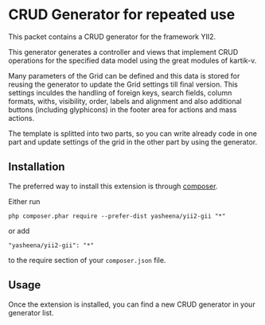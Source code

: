 CRUD Generator for repeated use
===============================

This packet contains a CRUD generator for the framework YII2.

This generator generates a controller and views that implement CRUD operations for the specified data model using the great modules of kartik-v.

Many parameters of the Grid can be defined and this data is stored for reusing the generator to update the Grid settings till final version. This settings inculdes the handling of foreign keys, search fields, column formats, withs, visibility, order, labels and alignment and also additional	buttons (including glyphicons) in the footer area for actions and mass actions.

The template is splitted into two parts, so you can write already code in one part and update settings of the grid in the other part by using the generator.
        	
Installation
------------

The preferred way to install this extension is through [composer](http://getcomposer.org/download/).

Either run

```
php composer.phar require --prefer-dist yasheena/yii2-gii "*"
```

or add

```
"yasheena/yii2-gii": "*"
```

to the require section of your `composer.json` file.


Usage
-----

Once the extension is installed, you can find a new CRUD generator in your generator list.
